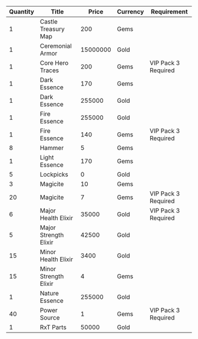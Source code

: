 | Quantity | Title | Price | Currency |  Requirement |
| -------- | ----- | ----- | -------- |  ----------- |
| 1 | Castle Treasury Map | 200 | Gems |  |
| 1 | Ceremonial Armor | 15000000 | Gold |  |
| 1 | Core Hero Traces | 200 | Gems | VIP Pack 3 Required |
| 1 | Dark Essence | 170 | Gems |  |
| 1 | Dark Essence | 255000 | Gold |  |
| 1 | Fire Essence | 255000 | Gold |  |
| 1 | Fire Essence | 140 | Gems | VIP Pack 3 Required |
| 8 | Hammer | 5 | Gems |  |
| 1 | Light Essence | 170 | Gems |  |
| 5 | Lockpicks | 0 | Gold |  |
| 3 | Magicite | 10 | Gems |  |
| 20 | Magicite | 7 | Gems | VIP Pack 3 Required |
| 6 | Major Health Elixir | 35000 | Gold | VIP Pack 3 Required |
| 5 | Major Strength Elixir | 42500 | Gold |  |
| 15 | Minor Health Elixir | 3400 | Gold |  |
| 15 | Minor Strength Elixir | 4 | Gems |  |
| 1 | Nature Essence | 255000 | Gold |  |
| 40 | Power Source | 1 | Gems | VIP Pack 3 Required |
| 1 | RxT Parts | 50000 | Gold |  |
